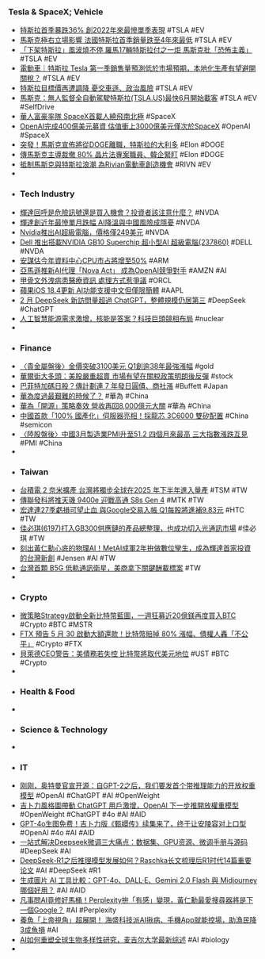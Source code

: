 ### Tesla & SpaceX; Vehicle
- [特斯拉首季暴跌36% 創2022年來最慘單季表現](https://search.app/DQRNL) #TSLA #EV
- [馬斯克極右立場影響 法國特斯拉首季銷量跌至4年來最低](https://www.rti.org.tw/news/view/id/2244081) #TSLA #EV
- [「下架特斯拉」風波燒不停 羅馬17輛特斯拉付之一炬 馬斯克批「恐怖主義」](https://tw.news.yahoo.com/下架特斯拉-風波燒不停-羅馬17輛特斯拉付之-炬-馬斯克批-043345181.html) #TSLA #EV
- [電動車｜特斯拉 Tesla 第一季銷售量預測低於市場預期，本地化生產有望避開關稅？](https://uanalyze.com.tw/articles/8010713088) #TSLA #EV
- [特斯拉目標價再遭調降 憂交車遜、政治風險](https://www.moneydj.com/kmdj/news/newsviewer.aspx?a=6cfdeec5-db32-4fe5-b314-076a067a974f) #TSLA #EV
- [馬斯克：無人監督全自動駕駛特斯拉(TSLA.US)最快6月開始載客](https://www.aastocks.com/tc/usq/quote/stock-news-content.aspx?symbol=TSLA&id=NOW.1430741) #TSLA #EV #SelfDrive
- [華人富豪率隊 SpaceX首載人繞飛南北極](https://www.worldjournal.com/wj/story/121172/8646094) #SpaceX
- [OpenAI完成400億美元募資 估值衝上3000億美元僅次於SpaceX](https://search.app/Htc5B) #OpenAI #SpaceX
- [突發！馬斯克宣佈將從DOGE離職，特斯拉的大利多](https://search.app/nEGkV) #Elon #DOGE
- [傳馬斯克主導裁撤 80% 晶片法專案職員、韓企緊盯](https://search.app/i14KT) #Elon #DOGE
- [抵制馬斯克與特斯拉浪潮 為Rivian電動車創造機會](https://www.worldjournal.com/wj/story/121472/8645262) #RIVN #EV
-
- ### Tech Industry
- [輝達回呼是危險訊號還是買入機會？投資者該注意什麼？](https://search.app/dJqts) #NVDA
- [輝達創近年最慘單月跌幅 AI降溫與中國風險成隱憂](https://search.app/NDVGU) #NVDA
- [Nvidia推出AI超級電腦，價格僅249美元](https://www.eettaiwan.com/videos/nvidia-launches-ai-supercomputer/) #NVDA
- [Dell 推出搭載NVIDIA GB10 Superchip 超小型AI 超級電腦(237860)](https://search.app/Nrhe4) #DELL #NVDA
- [安謀估今年資料中心CPU市占將增至50%](https://search.app/QAEqL) #ARM
- [亞馬遜推新AI代理「Nova Act」 成為OpenAI競爭對手](https://search.app/TRDtE) #AMZN #AI
- [甲骨文外洩病患醫療資訊 處理方式惹爭議](https://search.app/fWmsf) #ORCL
- [蘋果iOS 18.4更新 AI功能支援中文但僅限簡體](https://www.cna.com.tw/news/ait/202504010036.aspx) #AAPL
- [2 月 DeepSeek 新訪問量超過 ChatGPT，整體規模仍居第三](https://search.app/3t88L) #DeepSeek #ChatGPT
- [人工智慧能源需求激增，核能是答案？科技巨頭競相布局](https://search.app/hMNSC) #nuclear
-
- ### Finance
- [〈貴金屬盤後〉金價突破3100美元 Q1創逾38年最強漲幅](https://search.app/58wQ7) #gold
- [華爾街大多頭：美股嚴重超賣 市場有望在關稅政策明朗後反彈](https://search.app/smK7h) #stock
- [巴菲特加碼日股？傳計劃連 7 年發日圓債、商社漲](https://search.app/DSFsh) #Buffett #Japan
- [華為度過最艱難的時候了？](https://hao.cnyes.com/post/142794) #華為 #China
- [華為「開源」策略奏效 營收再回8,000億元大關](https://search.app/eC97H) #華為 #China
- [中國首款「100% 國產化」伺服器亮相！採龍芯 3C6000 雙矽配置](https://search.app/CjuKw) #China #semicon
- [〈陸股盤後〉中國3月製造業PMI升至51.2 四個月來最高 三大指數漲跌互見](https://search.app/jdSqa) #PMI #China
-
- ### Taiwan
- [台積電 2 奈米擴產 台灣將獨步全球在2025 年下半年進入量產](https://search.app/3bHDs) #TSM #TW
- [傳聯發科將推天璣 9400e 迎戰高通 S8s Gen 4](https://search.app/AmgXj) #MTK #TW
- [宏達連27季虧損可望止血 與Google交易入帳 Q1每股將進補9.83元](https://search.app/iDMq9) #HTC #TW
- [佳必琪(6197)打入GB300供應鏈的產品總整理，也成功切入光通訊市場](https://search.app/MxZZ3) #佳必琪 #TW
- [刻出黃仁勳心底的物理AI！MetAI成軍2年拚做數位孿生，成為輝達首家投資的台灣新創](https://tw.news.yahoo.com/刻出黃仁勳心底的物理ai-metai成軍2年拚做數位孿生-成為輝達首家投資的台灣新創-080251028.html) #Jensen #AI #TW
- [台灣首顆 B5G 低軌通訊衛星，美商拿下關鍵酬載標案](https://search.app/SBkM5) #TW
-
- ### Crypto
- [微策略Strategy啟動全新比特幣藍圖，一週狂募近20億鎂再度買入BTC](https://search.app/w5dEU) #Crypto #BTC #MSTR
- [FTX 預告 5 月 30 啟動大額還款！比特幣賠掉 80% 漲幅、債權人轟「不公平」](https://search.app/B1AVu) #Crypto #FTX
- [貝萊德CEO警告：美債務若失控 比特幣將取代美元地位](https://search.app/vyjSe) #UST #BTC #Crypto
-
- ### Health & Food
-
- ### Science & Technology
-
- ### IT
- [刚刚，奥特曼官宣开源：自GPT-2之后，我们要发首个带推理能力的开放权重模型](https://www.jiqizhixin.com/articles/2025-04-01-2) #OpenAI #ChatGPT #AI #OpenWeight
- [吉卜力風格圖帶動 ChatGPT 用戶激增，OpenAI 下一步推開放權重模型](https://search.app/c2eWN) #OpenWeight #ChatGPT #4o #AI #AID
- [GPT-4o生图免费！吉卜力版《甄嬛传》续集来了，终于让安陵容对上口型](https://www.jiqizhixin.com/articles/2025-04-01-11) #OpenAI #4o #AI #AID
- [一站式解决Deepseek微调三大痛点：数据集、GPU资源、微调手册与源码](https://www.jiqizhixin.com/articles/2025-03-31-11) #DeepSeek #AI
- [DeepSeek-R1之后推理模型发展如何？Raschka长文梳理后R1时代14篇重要论文](https://www.jiqizhixin.com/articles/2025-04-01-9) #AI #DeepSeek #R1
- [生成圖片 AI 工具比較：GPT-4o、DALL·E、Gemini 2.0 Flash 與 Midjourney 哪個好用？](https://search.app/1xqPX) #AI #AID
- [凡事問AI竟修好馬桶！Perplexity拚「有感」變現，黃仁勳最愛搜尋器將是下一個Google？](https://search.app/XTqaf) #AI #Perplexity
- [養魚「上帝視角」超展開！ 海盛科技派AI揪病、手機App就能控場，助漁民降3成魚損](https://tw.news.yahoo.com/養魚-上帝視角-超展開-海盛科技派ai揪病-手機app就能控場-071930245.html) #AI
- [AI如何重塑全球生物多样性研究，麦吉尔大学最新综述](https://www.jiqizhixin.com/articles/2025-04-01-7) #AI #biology
-